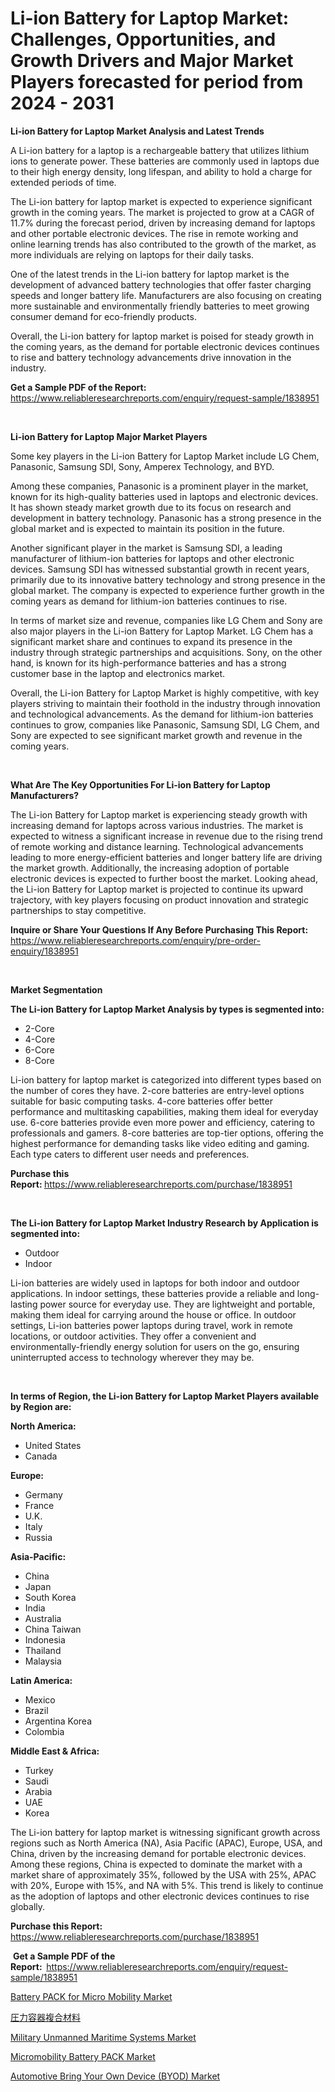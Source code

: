 <p><h1>Li-ion Battery for Laptop Market: Challenges, Opportunities, and Growth Drivers and Major Market Players forecasted for period from 2024 - 2031</h1></p><p><strong>Li-ion Battery for Laptop Market Analysis and Latest Trends</strong></p>
<p><p>A Li-ion battery for a laptop is a rechargeable battery that utilizes lithium ions to generate power. These batteries are commonly used in laptops due to their high energy density, long lifespan, and ability to hold a charge for extended periods of time.</p><p>The Li-ion battery for laptop market is expected to experience significant growth in the coming years. The market is projected to grow at a CAGR of 11.7% during the forecast period, driven by increasing demand for laptops and other portable electronic devices. The rise in remote working and online learning trends has also contributed to the growth of the market, as more individuals are relying on laptops for their daily tasks.</p><p>One of the latest trends in the Li-ion battery for laptop market is the development of advanced battery technologies that offer faster charging speeds and longer battery life. Manufacturers are also focusing on creating more sustainable and environmentally friendly batteries to meet growing consumer demand for eco-friendly products.</p><p>Overall, the Li-ion battery for laptop market is poised for steady growth in the coming years, as the demand for portable electronic devices continues to rise and battery technology advancements drive innovation in the industry.</p></p>
<p><strong>Get a Sample PDF of the Report:&nbsp;</strong> <a href="https://www.reliableresearchreports.com/enquiry/request-sample/1838951">https://www.reliableresearchreports.com/enquiry/request-sample/1838951</a></p>
<p>&nbsp;</p>
<p><strong>Li-ion Battery for Laptop Major Market Players</strong></p>
<p><p>Some key players in the Li-ion Battery for Laptop Market include LG Chem, Panasonic, Samsung SDI, Sony, Amperex Technology, and BYD. </p><p>Among these companies, Panasonic is a prominent player in the market, known for its high-quality batteries used in laptops and electronic devices. It has shown steady market growth due to its focus on research and development in battery technology. Panasonic has a strong presence in the global market and is expected to maintain its position in the future.</p><p>Another significant player in the market is Samsung SDI, a leading manufacturer of lithium-ion batteries for laptops and other electronic devices. Samsung SDI has witnessed substantial growth in recent years, primarily due to its innovative battery technology and strong presence in the global market. The company is expected to experience further growth in the coming years as demand for lithium-ion batteries continues to rise.</p><p>In terms of market size and revenue, companies like LG Chem and Sony are also major players in the Li-ion Battery for Laptop Market. LG Chem has a significant market share and continues to expand its presence in the industry through strategic partnerships and acquisitions. Sony, on the other hand, is known for its high-performance batteries and has a strong customer base in the laptop and electronics market.</p><p>Overall, the Li-ion Battery for Laptop Market is highly competitive, with key players striving to maintain their foothold in the industry through innovation and technological advancements. As the demand for lithium-ion batteries continues to grow, companies like Panasonic, Samsung SDI, LG Chem, and Sony are expected to see significant market growth and revenue in the coming years.</p></p>
<p>&nbsp;</p>
<p><strong>What Are The Key Opportunities For Li-ion Battery for Laptop Manufacturers?</strong></p>
<p><p>The Li-ion Battery for Laptop market is experiencing steady growth with increasing demand for laptops across various industries. The market is expected to witness a significant increase in revenue due to the rising trend of remote working and distance learning. Technological advancements leading to more energy-efficient batteries and longer battery life are driving the market growth. Additionally, the increasing adoption of portable electronic devices is expected to further boost the market. Looking ahead, the Li-ion Battery for Laptop market is projected to continue its upward trajectory, with key players focusing on product innovation and strategic partnerships to stay competitive.</p></p>
<p><strong>Inquire or Share Your Questions If Any Before Purchasing This Report:</strong> <a href="https://www.reliableresearchreports.com/enquiry/pre-order-enquiry/1838951">https://www.reliableresearchreports.com/enquiry/pre-order-enquiry/1838951</a></p>
<p>&nbsp;</p>
<p><strong>Market Segmentation</strong></p>
<p><strong>The Li-ion Battery for Laptop Market Analysis by types is segmented into:</strong></p>
<p><ul><li>2-Core</li><li>4-Core</li><li>6-Core</li><li>8-Core</li></ul></p>
<p><p>Li-ion battery for laptop market is categorized into different types based on the number of cores they have. 2-core batteries are entry-level options suitable for basic computing tasks. 4-core batteries offer better performance and multitasking capabilities, making them ideal for everyday use. 6-core batteries provide even more power and efficiency, catering to professionals and gamers. 8-core batteries are top-tier options, offering the highest performance for demanding tasks like video editing and gaming. Each type caters to different user needs and preferences.</p></p>
<p><strong>Purchase this Report:&nbsp;</strong><a href="https://www.reliableresearchreports.com/purchase/1838951">https://www.reliableresearchreports.com/purchase/1838951</a></p>
<p>&nbsp;</p>
<p><strong>The Li-ion Battery for Laptop Market Industry Research by Application is segmented into:</strong></p>
<p><ul><li>Outdoor</li><li>Indoor</li></ul></p>
<p><p>Li-ion batteries are widely used in laptops for both indoor and outdoor applications. In indoor settings, these batteries provide a reliable and long-lasting power source for everyday use. They are lightweight and portable, making them ideal for carrying around the house or office. In outdoor settings, Li-ion batteries power laptops during travel, work in remote locations, or outdoor activities. They offer a convenient and environmentally-friendly energy solution for users on the go, ensuring uninterrupted access to technology wherever they may be.</p></p>
<p>&nbsp;</p>
<p><strong>In terms of Region, the Li-ion Battery for Laptop Market Players available by Region are:</strong></p>
<p>
    <p> <strong> North America: </strong>
        <ul>
            <li>United States</li>
            <li>Canada</li>
        </ul>
        </p> 
    <p> <strong> Europe: </strong>
        <ul>
            <li>Germany</li>
            <li>France</li>
            <li>U.K.</li>
            <li>Italy</li>
            <li>Russia</li>
        </ul>
        </p> 
    <p> <strong> Asia-Pacific: </strong>
        <ul>
            <li>China</li>
            <li>Japan</li>
            <li>South Korea</li>
            <li>India</li>
            <li>Australia</li>
            <li>China Taiwan</li>
            <li>Indonesia</li>
            <li>Thailand</li>
            <li>Malaysia</li>
        </ul>
        </p> 
    <p> <strong> Latin America: </strong>
        <ul>
            <li>Mexico</li>
            <li>Brazil</li>
            <li>Argentina Korea</li>
            <li>Colombia</li>
        </ul>
        </p> 
    <p> <strong> Middle East & Africa: </strong>
        <ul>
            <li>Turkey</li>
            <li>Saudi</li>
            <li>Arabia</li>
            <li>UAE</li>
            <li>Korea</li>
        </ul>
    </p>
    </p>
<p><p>The Li-ion battery for laptop market is witnessing significant growth across regions such as North America (NA), Asia Pacific (APAC), Europe, USA, and China, driven by the increasing demand for portable electronic devices. Among these regions, China is expected to dominate the market with a market share of approximately 35%, followed by the USA with 25%, APAC with 20%, Europe with 15%, and NA with 5%. This trend is likely to continue as the adoption of laptops and other electronic devices continues to rise globally.</p></p>
<p><strong>Purchase this Report: </strong><a href="https://www.reliableresearchreports.com/purchase/1838951">https://www.reliableresearchreports.com/purchase/1838951</a></p>
<p>&nbsp;<strong>Get a Sample PDF of the Report:&nbsp;&nbsp;</strong><a href="https://www.reliableresearchreports.com/enquiry/request-sample/1838951">https://www.reliableresearchreports.com/enquiry/request-sample/1838951</a></p>
<p><strong></strong></p>
<p><p><a href="https://github.com/khayangel/Market-Research-Report-List-2/blob/main/battery-pack-for-micro-mobility-market.md">Battery PACK for Micro Mobility Market</a></p><p><a href="https://github.com/qwpelcjko9242629/Market-Research-Report-List-1/blob/main/671351716886.md">圧力容器複合材料</a></p><p><a href="https://issuu.com/reportprime-2/docs/military-unmanned-maritime-systems-market-size-203">Military Unmanned Maritime Systems Market</a></p><p><a href="https://github.com/YashRP12/Market-Research-Report-List-4/blob/main/micromobility-battery-pack-market.md">Micromobility Battery PACK Market</a></p><p><a href="https://issuu.com/reportprime-2/docs/automotive-bring-your-own-device-byod-market-size-">Automotive Bring Your Own Device (BYOD) Market</a></p></p>